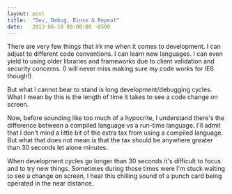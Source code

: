 ```yaml
---
layout: post
title:  "Dev, Debug, Rinse & Repeat"
date:   2013-06-18 00:00:00 -0500
---
```


There are very few things that irk me when it comes to development. I can adjust to different code conventions. I can learn new languages. I can even yield to using older libraries and frameworks due to client validation and security concerns. (I will never miss making sure my code works for IE6 though!)

But what I cannot bear to stand is long development/debugging cycles. What I mean by this is the length of time it takes to see a code change on screen.

Now, before sounding like too much of a hypocrite, I understand there's the difference between a compiled language vs a run-time language. I'll admit that I don't mind a little bit of the extra tax from using a compiled language. But what that does not mean is that the tax should be anywhere greater than 30 seconds let alone minutes.

When development cycles go longer than 30 seconds it's difficult to focus and to try new things. Sometimes during those times were I'm stuck waiting to see a change on screen, I hear this chilling sound of a punch card being operated in the near distance.





